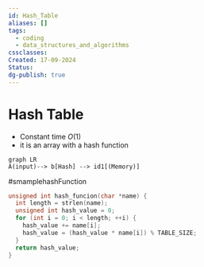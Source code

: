 ```yaml
---
id: Hash_Table
aliases: []
tags:
  - coding
  - data_structures_and_algorithms
cssclasses: 
Created: 17-09-2024
Status: 
dg-publish: true
---
```

# Hash Table
- Constant time $O(1)$
- it is an array with a hash function

```mermaid
graph LR 
A(input)--> b[Hash] --> id1[(Memory)]

```

#smamplehashFunction

```c
unsigned int hash_funcion(char *name) {
  int length = strlen(name);
  unsigned int hash_value = 0;
  for (int i = 0; i < length; ++i) {
    hash_value += name[i];
    hash_value = (hash_value * name[i]) % TABLE_SIZE;
  }
  return hash_value;
}

```
